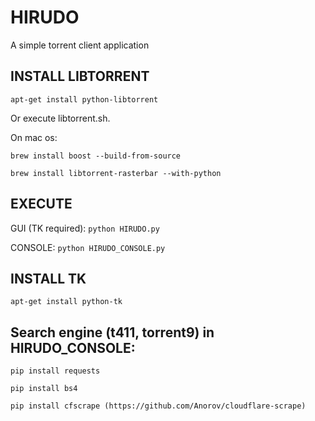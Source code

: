 # HIRUDO

A simple torrent client application

## INSTALL LIBTORRENT
```
apt-get install python-libtorrent
```

Or execute libtorrent.sh.

On mac os:

```
brew install boost --build-from-source

brew install libtorrent-rasterbar --with-python
```

## EXECUTE

GUI (TK required):
```python HIRUDO.py```

CONSOLE:
```python HIRUDO_CONSOLE.py```

## INSTALL TK
```
apt-get install python-tk
```

## Search engine (t411, torrent9) in HIRUDO_CONSOLE:
```
pip install requests

pip install bs4

pip install cfscrape (https://github.com/Anorov/cloudflare-scrape)
```


